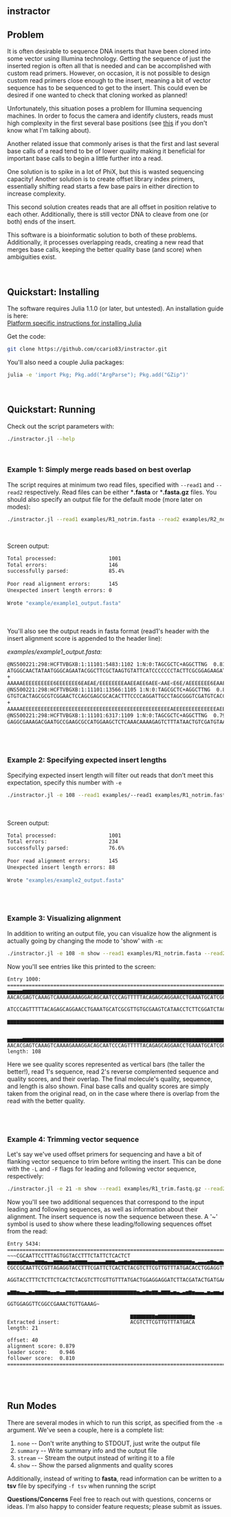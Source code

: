 ## instractor


## Problem

It is often desirable to sequence DNA inserts that have been cloned into some vector using Illumina technology. Getting the sequence of just the inserted region is often all that is needed and can be accomplished with custom read primers. However, on occasion, it is not possible to design custom read primers close enough to the insert, meaning a bit of vector sequence has to be sequenced to get to the insert. This could even be desired if one wanted to check that cloning worked as planned! 

Unfortunately, this situation poses a problem for Illumina sequencing machines. In order to focus the camera and identify clusters, reads must high complexity in the first several base positions (see [this](https://sequencing.qcfail.com/articles/biased-sequence-composition-can-lead-to-poor-quality-data-on-illumina-sequencers/) if you don't know what I'm talking about).

Another related issue that commonly arises is that the first and last several base calls of a read tend to be of lower quality making it beneficial for important base calls to begin a little further into a read.

One solution is to spike in a lot of PhiX, but this is wasted sequencing capacity! Another solution is to create offset library index primers, essentially shifting read starts a few base pairs in either direction to increase complexity. 

This second solution creates reads that are all offset in position relative to each other. Additionally, there is still vector DNA to cleave from one (or both) ends of the insert. 

This software is a bioinformatic solution to both of these problems. Additionally, it processes overlapping reads, creating a new read that merges base calls, keeping the better quality base (and score) when ambiguities exist. 


<br/>


## Quickstart: Installing
The software requires Julia 1.1.0 (or later, but untested). An installation guide is here:  
[Platform specific instructions for installing Julia](https://julialang.org/downloads/platform.html)

Get the code:
  
  
```bash
git clone https://github.com/ccario83/instractor.git
```

You\'ll also need a couple Julia packages:


```bash
julia -e 'import Pkg; Pkg.add("ArgParse"); Pkg.add("GZip")'
```

<br/>

## Quickstart: Running

Check out the script parameters with:

```bash
./instractor.jl --help
```

<br/>  

### Example 1: Simply merge reads based on best overlap 

The script requires at minimum two read files, specified with `--read1` and `--read2` respectively. Read files can be either ***.fasta** or ***.fasta.gz** files. You should also specify an output file for the default mode (more later on modes):

```bash
./instractor.jl --read1 examples/R1_notrim.fasta --read2 examples/R2_notrim.fasta -o examples/example1_output.fasta
```
<br/>

Screen output:
```bash
Total processed:                 1001  
Total errors:                    146  
successfully parsed:             85.4%  
    
Poor read alignment errors:      145  
Unexpected insert length errors: 0  
  
Wrote "example/example1_output.fasta"  
```

<br/>
<br/>
You'll also see the output reads in fasta format (read1's header with the insert alignment score is appended to the header line): 

*examples/example1_output.fasta:*

```bash
@NS500221:298:HCFTVBGXB:1:11101:5483:1102 1:N:0:TAGCGCTC+AGGCTTNG  0.810  
ATGGGCAACTATAATGGGCAGAATACGGCTTCGCTAAGTGTATTCATCCCCCCCTACTTCGCGGAGAAGATCATACTTACAGAGATGCCTTGTTCGACAGATACAAAC  
+  
AAAAAEEEEEEEEEE6EEEEEEE6EAEAE/EEEEEEEEAAEEAEE6AEE<AAE<E6E/AEEEEEEE6EAAEEE<E/A#//EE/EE#EE/##EE#EEEEEEE#E////A  
@NS500221:298:HCFTVBGXB:1:11101:13566:1105 1:N:0:TAGCGCTC+AGGCTTNG  0.814  
GTGTCACTAGCGCGTCGGAACTCCAGCGAGCGCACACTTTCCCCAGGATTGCCTAGCGGGTCGATGTCACCGCTACATACTCCACTACATTCCTCCCTCGTTTCATTT  
+  
AAAAAEEEEEEEEEEEEEEEEEEEEEEEEEEEEEEEEEEEEEEEEEEEEEEEEAEEEEEEEEEEEEEEAEEEEEEEE#EEEEEEE#EEE##EE#EEEEEEE#EAAAAA  
@NS500221:298:HCFTVBGXB:1:11101:6317:1109 1:N:0:TAGCGCTC+AGGCTTNG  0.798  
GAGGCGAAAGACGAATGCCGAAGCGCCATGGAAGCTCTCAAACAAAAGAGTCTTTATAACTGTCGATGTAAAAGGGGTATGAAAATGGATTAGTATTGTCTTCGCATA  
```

<br/>
<br/>

### Example 2: Specifying expected insert lengths 

Specifying expected insert length will filter out reads that don't meet this expectation, specify this number with `-e`

```bash
./instractor.jl -e 108 --read1 examples/--read1 examples/R1_notrim.fasta --read2 examples/R2_notrim.fasta -o examples/example2_output.fasta
```
<br/>
<br/>
Screen output:

```bash
Total processed:                 1001  
Total errors:                    234  
successfully parsed:             76.6%  
 
Poor read alignment errors:      145  
Unexpected insert length errors: 88  
  
Wrote "examples/example2_output.fasta"  
```

<br/>
<br/>

### Example 3: Visualizing alignment

In addition to writing an output file, you can visualize how the alignment is actually going by changing the mode to 'show' with `-m`:

```bash
./instractor.jl -e 108 -m show --read1 examples/R1_notrim.fasta --read2 examples/R2_notrim.fasta -o examples/example3_output.fasta
```

Now you'll see entries like this printed to the screen:

```
Entry 1000:  
====================================================================================================
▅▅▅▅▅▆▆▆▆▆▆▆▆▆▆▆▆▆▆▆▆▆▆▆▆▆▆▆▆▆▆▆▆▆▆▆▆▆▆▆▆▆▆▆▆▆▆▆▆▆▆▆▆▆▆▆▆▆▆▆▆▆▆▆▆▆▆▆▆▆▆▆▆▆▆▆
AACACGAGTCAAAGTCAAAAGAAAGGACAGCAATCCCAGTTTTTACAGAGCAGGAACCTGAAATGCATCGCGTTGT
                                ATCCCAGTTTTTACAGAGCAGGAACCTGAAATGCATCGCGTTGTGCGAAGTCATAACCTCTTCGGATCTACATAAG
                                ▆▆▆▆▆▆▆▆▆▆▆▆▆▆▆▆▆▆▆▆▆▆▆▆▆▆▆▆▆▆▆▆▆▆▆▆▆▆▆▆▆▆▆▆▆▆▆▆▆▆▆▆▆▆▆▆▆▆▆▆▆▆▆▆▆▆▆▆▆▆▆▅▅▅▅▅


▅▅▅▅▅▆▆▆▆▆▆▆▆▆▆▆▆▆▆▆▆▆▆▆▆▆▆▆▆▆▆▆▆▆▆▆▆▆▆▆▆▆▆▆▆▆▆▆▆▆▆▆▆▆▆▆▆▆▆▆▆▆▆▆▆▆▆▆▆▆▆▆▆▆▆▆▆▆▆▆▆▆▆▆▆▆▆▆▆▆▆▆▆▆▆▆▆▆▆▆▆▆▆▅▅▅▅▅
AACACGAGTCAAAGTCAAAAGAAAGGACAGCAATCCCAGTTTTTACAGAGCAGGAACCTGAAATGCATCGCGTTGTGCGAAGTCATAACCTCTTCGGATCTACATAAG
length: 108
```

Here we see quality scores represented as vertical bars (the taller the better!), read 1's sequence, read 2's reverse complemented sequence and quality scores, and their overlap. The final molecule's quality, sequence, and length is also shown. Final base calls and quality scores are simply taken from the original read, on in the case where there is overlap from the read with the better quality.

<br/>
<br/>

### Example 4: Trimming vector sequence 

Let's say we've used offset primers for sequencing and have a bit of flanking vector sequence to trim before writing the insert. This can be done with the `-L` and `-F` flags for leading and following vector sequence, respectively: 

```bash
./instractor.jl -e 21 -m show --read1 examples/R1_trim.fastq.gz --read2 examples/R2_trim.fastq.gz -L CGCAATTCCTTTAGTGGTACCTTTCTATTCTCACTCT -F CTTTCAACAGTTTCGGCCGAACCTCCACC -o examples/example4_output.fasta
```

Now you\'ll see two additional sequences that correspond to the input leading and following sequences, as well as information about their alignment. The insert sequence is now the sequence between these. A '~' symbol is used to show where these leading/following sequences offset from the read:

```
Entry 5434:  
====================================================================================================
~~~CGCAATTCCTTTAGTGGTACCTTTCTATTCTCACTCT
▅▅▅▅▅▆▅▄▄▆▆▆▅▄▄▆▆▆▅▅▆▅▆▆▆▆▄▄▄▄▄▄▆▆▆▄▅▅▆▅▆▆▆▆▆▆▆▆▅▆▆▆▆▆▆▆▆▆▆▆▅▃▄▄▄▅▆▅▄▅▄▄▄▅▃
CGCCGCAATTCCGTTAGAGGTACCTTTCGATTCTCACTCTACGTCTTCGTTGTTTATGACACCTGGAGGTTCGTC
                 AGGTACCTTTCTCTTCTCACTCTACGTCTTCGTTGTTTATGACTGGAGGAGGATCTTACGATACTGATGAAAGC
                 ▄▆▆▅▄▄▃▅▄▆▆▆▆▅▄▄▅▄▄▆▆▆▅▆▆▆▆▆▆▆▆▆▆▆▆▆▆▆▆▆▆▆▅▄▅▆▅▆▆▄▆▆▆▄▅▄▃▄▅▆▅▄▄▄▃▅▄▅▅▄▅▅▅▅
                                                             GGTGGAGGTTCGGCCGAAACTGTTGAAAG~

                                        ▆▆▆▆▆▆▆▆▅▆▆▆▆▆▆▆▆▆▆▆▅
Extracted insert:                       ACGTCTTCGTTGTTTATGACA
length: 21

offset: 40
alignment score: 0.879
leader score:    0.946
follower score:  0.810
====================================================================================================

```

<br/>
<br/>

## Run Modes

There are several modes in which to run this script, as specified from the `-m` argument. We've seen a couple, here is a complete list:


1) `none` -- Don't write anything to STDOUT, just write the output file
2) `summary` -- Write summary info and the output file
3) `stream` -- Stream the output instead of writing it to a file
4) `show` -- Show the parsed alignments and quality scores  

Additionally, instead of writing to **fasta**, read information can be written to a **tsv** file by specifying `-f tsv` when running the script


**Questions/Concerns**
Feel free to reach out with questions, concerns or ideas. I'm also happy to consider feature requests; please submit as issues.
